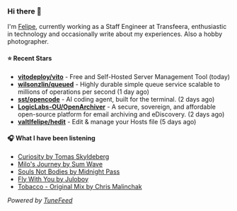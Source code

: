 ### Hi there 👋

I'm [Felipe](https://felipevm.com), currently working as a Staff Engineer at Transfeera, enthusiastic in technology and occasionally write about my experiences. Also a hobby photographer.

#### ⭐ Recent Stars
- **[vitodeploy/vito](https://github.com/vitodeploy/vito)** - Free and Self-Hosted  Server Management Tool (today)
- **[wilsonzlin/queued](https://github.com/wilsonzlin/queued)** - Highly durable simple queue service scalable to millions of operations per second (1 day ago)
- **[sst/opencode](https://github.com/sst/opencode)** - AI coding agent, built for the terminal. (2 days ago)
- **[LogicLabs-OU/OpenArchiver](https://github.com/LogicLabs-OU/OpenArchiver)** - A secure, sovereign, and affordable open-source platform for email archiving and eDiscovery. (2 days ago)
- **[valtlfelipe/hedit](https://github.com/valtlfelipe/hedit)** - Edit &amp; manage your Hosts file (5 days ago)

#### 🎧 What I have been listening
- [Curiosity by Tomas Skyldeberg](https://open.spotify.com/track/2zP9mA94INWA9M4DHtJVz1)
- [Milo&#39;s Journey by Sum Wave](https://open.spotify.com/track/66gDYTBmh48j1Wy0WG4XnQ)
- [Souls Not Bodies by Midnight Pass](https://open.spotify.com/track/4BIiC6k94so9Odloc8z4MR)
- [Fly With You by Juloboy](https://open.spotify.com/track/0N8HGTJS7qcHiXZJ8PXSgO)
- [Tobacco - Original Mix by Chris Malinchak](https://open.spotify.com/track/4BoXIvidIBTaytfQYmSl1f)

_Powered by [TuneFeed](https://tunefeed.app?ref=github.com)_
